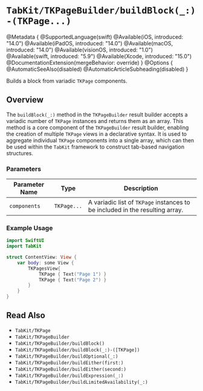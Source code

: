# ``TabKit/TKPageBuilder/buildBlock(_:)-(TKPage...)``

@Metadata {
    @SupportedLanguage(swift)
    @Available(iOS, introduced: "14.0")
    @Available(iPadOS, introduced: "14.0")
    @Available(macOS, introduced: "14.0")
    @Available(visionOS, introduced: "1.0")
    @Available(swift, introduced: "5.9")
    @Available(Xcode, introduced: "15.0")
    @DocumentationExtension(mergeBehavior: override)
}
@Options {
    @AutomaticSeeAlso(disabled)
    @AutomaticArticleSubheading(disabled)
}

Builds a block from variadic `TKPage` components.

## Overview

The `buildBlock(_:)` method in the ``TKPageBuilder`` result builder accepts a variadic number of ``TKPage`` instances and returns them as an array. This method is a core component of the ``TKPageBuilder`` result builder, enabling the creation of multiple ``TKPage`` views in a declarative syntax. It is used to aggregate individual ``TKPage`` components into a single array, which can then be used within the `TabKit` framework to construct tab-based navigation structures.

### Parameters
| Parameter Name | Type | Description |
|----------------|------|-------------|
| `components` | `TKPage...` | A variadic list of `TKPage` instances to be included in the resulting array. |

### Example Usage
```swift
import SwiftUI
import TabKit

struct ContentView: View {
    var body: some View {
        TKPagesView{
            TKPage { Text("Page 1") }
            TKPage { Text("Page 2") }
        }
    }
}
```

## Read Also
- ``TabKit/TKPage``
- ``TabKit/TKPageBuilder``
- ``TabKit/TKPageBuilder/buildBlock()``
- ``TabKit/TKPageBuilder/buildBlock(_:)-([TKPage])``
- ``TabKit/TKPageBuilder/buildOptional(_:)``
- ``TabKit/TKPageBuilder/buildEither(first:)``
- ``TabKit/TKPageBuilder/buildEither(second:)``
- ``TabKit/TKPageBuilder/buildExpression(_:)``
- ``TabKit/TKPageBuilder/buildLimitedAvailability(_:)``
